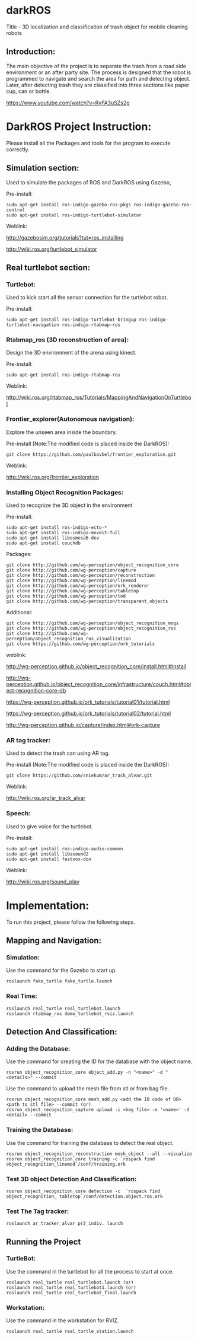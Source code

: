 # darkROS
Title - 3D localization and classification of trash object for mobile cleaning robots

## Introduction:
The main objective of the project is to separate the trash from a road side environment or an after party site. The process is designed that the robot is programmed to navigate and search the area for path and detecting object. Later, after detecting trash they are classified into three sections like paper cup, can or bottle.

https://www.youtube.com/watch?v=RyFA3uSZs2g

# DarkROS Project Instruction:
Please install all the Packages and tools for the program to execute correctly.
## Simulation section:
Used to simulate the packages of ROS and DarkROS using Gazebo,

Pre-install:
```
sudo apt-get install ros-indigo-gazebo-ros-pkgs ros-indigo-gazebo-ros-control
sudo apt-get install ros-indigo-turtlebot-simulator
```

Weblink:

http://gazebosim.org/tutorials?tut=ros_installing

http://wiki.ros.org/turtlebot_simulator

## Real turtlebot section:
### Turtlebot:
Used to kick start all the sensor connection for the turtlebot robot.

Pre-install:
```
sudo apt-get install ros-indigo-turtlebot-bringup ros-indigo-turtlebot-navigation ros-indigo-rtabmap-ros
```

### Rtabmap_ros (3D reconstruction of area):
Design the 3D environment of the arena using kinect.

Pre-install:
```
sudo apt-get install ros-indigo-rtabmap-ros
```

Weblink:

http://wiki.ros.org/rtabmap_ros/Tutorials/MappingAndNavigationOnTurtlebot


### Frontier_explorer(Autonomous navigation):
Explore the unseen area inside the boundary.

Pre-install (Note:The modified code is placed inside the DarkROS):
```
git clone https://github.com/paulbovbel/frontier_exploration.git
```

Weblink:

http://wiki.ros.org/frontier_exploration

### Installing Object Recognition Packages:
Used to recognize the 3D object in the environment

Pre-install:
```
sudo apt-get install ros-indigo-ecto-*
sudo apt-get install ros-indigo-moveit-full
sudo apt-get install libosmesa6-dev
sudo apt-get install couchdb
```

Packages:
```
git clone http://github.com/wg-perception/object_recognition_core
git clone http://github.com/wg-perception/capture
git clone http://github.com/wg-perception/reconstruction
git clone http://github.com/wg-perception/linemod
git clone http://github.com/wg-perception/ork_renderer
git clone http://github.com/wg-perception/tabletop
git clone http://github.com/wg-perception/tod
git clone http://github.com/wg-perception/transparent_objects
```

Additional:
```
git clone http://github.com/wg-perception/object_recognition_msgs
git clone http://github.com/wg-perception/object_recognition_ros
git clone http://github.com/wg-perception/object_recognition_ros_visualization
git clone https://github.com/wg-perception/ork_tutorials
```
weblink:

http://wg-perception.github.io/object_recognition_core/install.html#install

http://wg-perception.github.io/object_recognition_core/infrastructure/couch.html#object-recognition-core-db

https://wg-perception.github.io/ork_tutorials/tutorial01/tutorial.html

https://wg-perception.github.io/ork_tutorials/tutorial02/tutorial.html

http://wg-perception.github.io/capture/index.html#ork-capture

### AR tag tracker:
Used to detect the trash can using AR tag.

Pre-install (Note:The modified code is placed inside the DarkROS):
```
git clone https://github.com/sniekum/ar_track_alvar.git
```
Weblink:

http://wiki.ros.org/ar_track_alvar

### Speech:
Used to give voice for the turtlebot.

Pre-install:
```
sudo apt-get install ros-indigo-audio-common
sudo apt-get install libasound2
sudo apt-get install festvox-don 
```

Weblink:

http://wiki.ros.org/sound_play

# Implementation:
To run this project, please follow the following steps.

## Mapping and Navigation:

### Simulation:
Use the command for the Gazebo to start up.
```
roslaunch fake_turtle fake_turtle.launch
```

### Real Time:
```
roslaunch real_turtle real_turtlebot.launch
roslaunch rtabmap_ros demo_turtlebot_rviz.launch
```

## Detection And Classification:
### Adding the Database:
Use the command for creating the ID for the database with the object name.
```
rosrun object_recognition_core object_add.py -n "<name>" -d "<details>" --commit
```
Use the command to upload the mesh file from stl or from bag file. 
```
rosrun object_recognition_core mesh_add.py <add the ID code of DB> <path to stl file> --commit (or)
rosrun object_recognition_capture upload -i <bag file> -n '<name>' -d <detail> --commit
```

### Training the Database:
Use the command for training the database to detect the real object.
```
rosrun object_recognition_reconstruction mesh_object --all --visualize
rosrun object_recognition_core training -c `rospack find object_recognition_linemod`/conf/training.ork
```

### Test 3D object Detection And Classification:
```
rosrun object_recognition_core detection -c  `rospack find object_recognition_ tabletop`/conf/detection.object.ros.ork
```

### Test The Tag tracker:
```
roslaunch ar_tracker_alvar pr2_indiv. launch
```

## Running the Project

### TurtleBot:
Use the command in the turtlebot for all the process to start at once.
```
roslaunch real_turtle real_turtlebot.launch (or)
roslaunch real_turtle real_turtlebot1.launch (or)
roslaunch real_turtle real_turtlebot_final.launch 
```
### Workstation:
Use the command in the workstation for RVIZ.
```
roslaunch real_turtle real_turtle_station.launch
```
